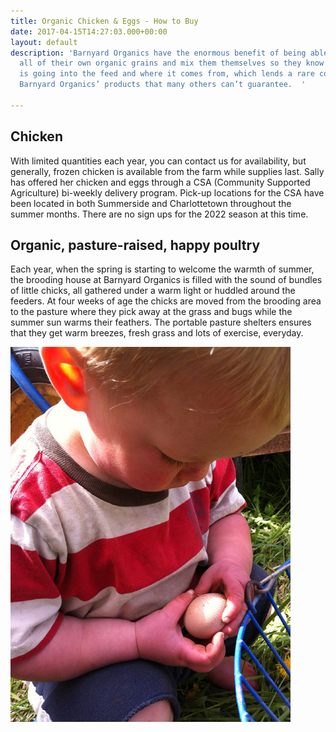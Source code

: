 ```yaml
---
title: Organic Chicken & Eggs - How to Buy
date: 2017-04-15T14:27:03.000+00:00
layout: default
description: 'Barnyard Organics have the enormous benefit of being able to produce
  all of their own organic grains and mix them themselves so they know exactly what
  is going into the feed and where it comes from, which lends a rare confidence to
  Barnyard Organics’ products that many others can’t guarantee.  '

---
```

## Chicken

With limited quantities each year, you can contact us for availability, but generally, frozen chicken is available from the farm while supplies last.  Sally has offered her chicken and eggs through a CSA (Community Supported Agriculture) bi-weekly delivery program.  Pick-up locations for the CSA have been located in both Summerside and Charlottetown throughout the summer months.  There are no sign ups for the 2022 season at this time.

## Organic, pasture-raised, happy poultry

Each year, when the spring is starting to welcome the warmth of summer, the brooding house at Barnyard Organics is filled with the sound of bundles of little chicks, all gathered under a warm light or huddled around the feeders.  At four weeks of age the chicks are moved from the brooding area to the pasture where they pick away at the grass and bugs while the summer sun warms their feathers.  The portable pasture shelters ensures that they get warm breezes, fresh grass and lots of exercise, everyday.

![](/images/eggs-sol2-1.jpg)